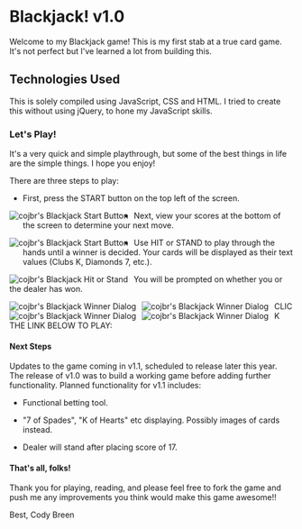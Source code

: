 # Blackjack! v1.0

Welcome to my Blackjack game! This is my first stab at a true card game. It's not perfect but I've learned a lot from building this. 

## Technologies Used

This is solely compiled using JavaScript, CSS and HTML. I tried to create this without using jQuery, to hone my JavaScript skills.


### Let's Play!

It's a very quick and simple playthrough, but some of the best things in life are the simple things. I hope you enjoy!


There are three steps to play:

- First, press the START button on the top left of the screen.

<img src="https://i.imgur.com/O5iREqJ.png"
     alt="cojbr's Blackjack Start Button"
     style="float: left; margin-right: 10px;" />


- Next, view your scores at the bottom of the screen to determine your next move.

<img src="https://i.imgur.com/bpcVDUQ.png"
     alt="cojbr's Blackjack Start Button"
     style="float: left; margin-right: 10px;" />


- Use HIT or STAND to play through the hands until a winner is decided. Your cards will be displayed as their text values (Clubs K, Diamonds 7, etc.). 

<img src="https://i.imgur.com/fgZmzZ3.png"
     alt="cojbr's Blackjack Hit or Stand"
     style="float: left; margin-right: 10px;" />


You will be prompted on whether you or the dealer has won. 

<img src="https://i.imgur.com/BIoOdzz.png"
     alt="cojbr's Blackjack Winner Dialog"
     style="float: left; margin-right: 10px;" />

<img src="https://i.imgur.com/dgoJwRe.png"
     alt="cojbr's Blackjack Winner Dialog"
     style="float: left; margin-right: 10px;" />

<img src="https://i.imgur.com/77FYD2m.png"
     alt="cojbr's Blackjack Winner Dialog"
     style="float: left; margin-right: 10px;" />

<img src="https://i.imgur.com/8UI3PeO.png"
     alt="cojbr's Blackjack Winner Dialog"
     style="float: left; margin-right: 10px;" />

CLICK THE LINK BELOW TO PLAY:

#### Next Steps 

Updates to the game coming in v1.1, scheduled to release later this year. The release of v1.0 was to build a working game before adding further functionality. Planned functionality for v1.1 includes:

- Functional betting tool. 

- "7 of Spades", "K of Hearts" etc displaying. Possibly images of cards instead. 

- Dealer will stand after placing score of 17.


#### That's all, folks!

Thank you for playing, reading, and please feel free to fork the game and push me any improvements you think would make this game awesome!!

Best,
Cody Breen